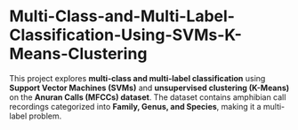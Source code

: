 # Multi-Class-and-Multi-Label-Classification-Using-SVMs-K-Means-Clustering
This project explores **multi-class and multi-label classification** using **Support Vector Machines (SVMs)** and **unsupervised clustering (K-Means)** on the **Anuran Calls (MFCCs) dataset**. The dataset contains amphibian call recordings categorized into **Family, Genus, and Species**, making it a multi-label problem.
